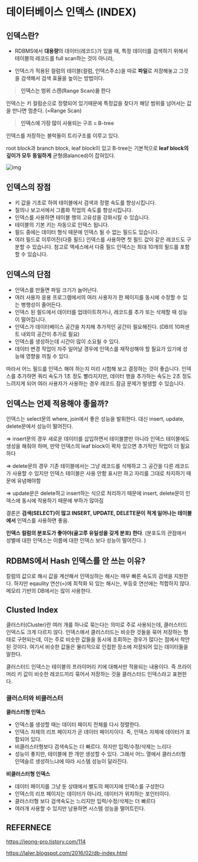# 데이터베이스 인덱스 (INDEX)

## 인덱스란?

- RDBMS에서 **대용량**의 데이터(레코드)가 있을 때, 특정 데이터를 검색하기 위해서 테이블의 레코드를 full scan하는 것이 아니라,

- 인덱스가 적용된 컬럼의 테이블(컬럼, 인덱스주소)을 따로 **파일**로 저장해놓고 그것을 검색해서 검색 효율을 높이는 방법이다.

  

> **인덱스는 범위 스캔(Range Scan)을 한다**

인덱스는 키 컬럼순으로 정렬되어 있기때문에 특정값을 찾다가 해당 범위를 넘어서는 값을 만나면 멈춘다. (=Range Scan)

> **인덱스에 가장 많이 사용되는 구조 = B-tree**

인덱스를 저장하는 블럭들이 트리구조를 이루고 있다.

root block과 branch block, leaf block이 있고 B-tree는 기본적으로 **leaf block의 깊이가 모두 동일하게** 균형(Balanced)이 잡혀있다.

![img](https://t1.daumcdn.net/cfile/tistory/99BB6C4D5A45E8F935)

## 인덱스의 장점

- 키 값을 기초로 하여 테이블에서 검색과 정렬 속도를 향상시킵니다.
- 질의나 보고서에서 그룹화 작업의 속도를 향상시킵니다.
-  인덱스를 사용하면 테이블 행의 고유성을 강화시킬 수 있습니다.
- 테이블의 기본 키는 자동으로 인덱스 됩니다.
- 필드 중에는 데이터 형식 때문에 인덱스 될 수 없는 필드도 있습니다.
- 여러 필드로 이루어진(다중 필드) 인덱스를 사용하면 첫 필드 값이 같은 레코드도 구분할  수 있습니다.
   참고로 액세스에서 다중 필드 인덱스는 최대 10개의 필드를 포함할 수 있습니다.

## 인덱스의 단점

- 인덱스를 만들면 파일 크기가 늘어난다.
- 여러 사용자 응용 프로그램에서의 여러 사용자가 한 페이지를 동시에 수정할 수 있는 병행성이 줄어든다.
- 인덱스 된 필드에서 데이터를 업데이트하거나, 레코드를 추가 또는 삭제할 때 성능이 떨어집니다.
- 인덱스가 데이터베이스 공간을 차지해 추가적인 공간이 필요해진다. (DB의 10퍼센트 내외의 공간이 추가로 필요)
- 인덱스를 생성하는데 시간이 많이 소요될 수 있다.
- 데이터 변경 작업이 자주 일어날 경우에 인덱스를 재작성해야 할 필요가 있기에 성능에 영향을 끼칠 수 있다.



따라서 어느 필드를 인덱스 해야 하는지 미리 시험해 보고 결정하는 것이 좋습니다. 인덱스를 추가하면 쿼리 속도가 1초 정도 빨라지지만, 데이터 행을 추가하는 속도는 2초 정도 느려지게 되어 여러 사용자가 사용하는 경우 레코드 잠금 문제가 발생할 수 있습니다.





## **인덱스는 언제 적용해야 좋을까?**

인덱스는 select문의 where, join에서 좋은 성능을 발휘한다. 대신 insert, update, delete문에서 성능이 떨어진다.

=> insert문의 경우 새로운 데이터를 삽입하면서 테이블뿐만 아니라 인덱스 테이블에도 생성을 해줘야 하며, 만약 인덱스의 leaf block이 꽉차 있으면 추가적인 작업이 더 필요하다

=> delete문의 경우 기존 테이블에서는 그냥 레코드를 삭제하고 그 공간을 다른 레코드가 사용할 수 있지만 인덱스 테이블은 사용 안함 표시만 하고 자리를 그대로 차지하기 때문에 유념해야함

=> update문은 delete하고 insert하는 식으로 처리하기 때문에 insert, delete문이 인덱스에 동시에 작용하기 때문에 부하가 많아짐

결론은 **검색(SELECT)이 많고 INSERT, UPDATE, DELETE문이 적게 일어나는 테이블에서** 인덱스를 사용하면 좋음.

 **인덱스 컬럼의 분포도가 좋아야(골고루 유일성을 갖게 분포) 한다**. (분포도의 관점에서 성별에 대한 인덱스는 이름에 대한 인덱스 보다 성능이 떨어진다. )



## RDBMS에서 Hash 인덱스를 안 쓰는 이유?

칼럼의 값으로 해시 값을 계산해서 인덱싱하는 해시는 매우 빠른 속도의 검색을 지원한다. 하지만 eqaulity 연산(=)에 최적화 되 있는 해시는, 부등호 연산에는 적합하지 않다. 메모리 기반의 DB에서는 많이 사용한다.



## Clusted Index

클러스터(Cluster)란 여러 개를 하나로 묶는다는 의미로 주로 사용되는데, 클러스터드 인덱스도 크게 다르지 않다. 인덱스에서 클러스터드는 비슷한 것들을 묶어 저장하는 형태로 구현되는데, 이는 주로 비슷한 값들을 동시에 조회하는 경우가 많다는 점에서 착안된 것이다. 여기서 비슷한 값들은 물리적으로 인접한 장소에 저장되어 있는 데이터들을 말한다.

클러스터드 인덱스는 테이블의 프라이머리 키에 대해서만 적용되는 내용이다. 즉 프라이머리 키 값이 비슷한 레코드끼리 묶어서 저장하는 것을 클러스터드 인덱스라고 표현한다.



### 클러스터와 비클러스터

**클러스터형 인덱스**

- 인덱스를 생성할 때는 데이터 페이지 전체를 다시 정렬한다.
- 인덱스 자체의 리프 페이지가 곧 데이터 페이지이다. 즉, 인덱스 자체에 데이터가 포함되어 있다.
- 비클러스터형보다 검색속도는 더 빠르다. 하지만 입력/수정/삭제는 느리다
- 성능이 좋지만, 테이블에 한 개만 생성할 수 있다. 그래서 어느 열에서 클러스터형 인덱슬르 생성하느냐에 따라 시스템 성능이 달라진다.

**비클러스터형 인덱스**

- 데이터 페이지를 그냥 둔 상태에서 별도의 페이지에 인덱스를 구성한다
- 인덱스의 리프 페이지는 데이터가 아니라, 데이터가 위치하는 포인터이다. 
- 클러스터형 보다 검색속도는 느리지만 입력/수정/삭제는 더 빠르다
- 여러개 사용할 수 있지만 남용하면 시스템 성능을 떨어트린다.





## REFERNECE

https://jeong-pro.tistory.com/114

https://lalwr.blogspot.com/2016/02/db-index.html
